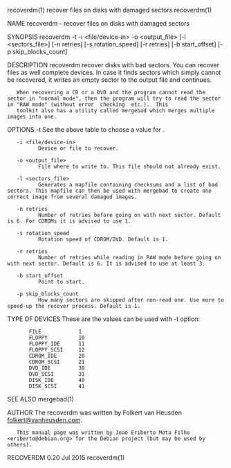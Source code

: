 recoverdm(1)                                                              recover files on disks with damaged sectors                                                              recoverdm(1)

NAME
       recoverdm - recover files on disks with damaged sectors

SYNOPSIS
       recoverdm -t <type> -i <file/device-in> -o <output_file> [-l <sectors_file>] [-n retries]
                 [-s rotation_speed] [-r retries] [-b start_offset] [-p skip_blocks_count]

DESCRIPTION
       recoverdm  recover  disks  with bad sectors. You can recover files as well complete devices. In case it finds sectors which simply cannot be recovered, it writes an empty sector to the
       output file and continues.

       When recovering a CD or a DVD and the program cannot read the sector in "normal mode", then the program will try to read the sector in "RAW mode" (without error  checking  etc.).  This
       toolkit also has a utility called mergebad which merges multiple images into one.

OPTIONS
       -t <type>
              See the above table to choose a value for <type>.

       -i <file/device-in>
              Device or file to recover.

       -o <output_file>
              File where to write to. This file should not already exist.

       -l <sectors_file>
              Generates a mapfile containing checksums and a list of bad sectors. This mapfile can then be used with mergebad to create one correct image from several damaged images.

       -n retries
              Number of retries before going on with next sector. Default is 6. For CDROMs it is advised to use 1.

       -s rotation_speed
              Rotation speed of CDROM/DVD. Default is 1.

       -r retries
              Number of retries while reading in RAW mode before going on with next sector. Default is 6. It is advised to use at least 3.

       -b start_offset
              Point to start.

       -p skip_blocks_count
              How many sectors are skipped after non-read one. Use more to speed-up the recover process. Default is 1.

TYPE OF DEVICES
       These are the values can be used with -t option:

           FILE            1
           FLOPPY          10
           FLOPPY_IDE      11
           FLOPPY_SCSI     12
           CDROM_IDE       20
           CDROM_SCSI      21
           DVD_IDE         30
           DVD_SCSI        31
           DISK_IDE        40
           DISK_SCSI       41

SEE ALSO
       mergebad(1)

AUTHOR
       The recoverdm was written by Folkert van Heusden <folkert@vanheusden.com>.

       This manual page was written by Joao Eriberto Mota Filho <eriberto@debian.org> for the Debian project (but may be used by others).

RECOVERDM 0.20                                                                              Jul 2015                                                                               recoverdm(1)
